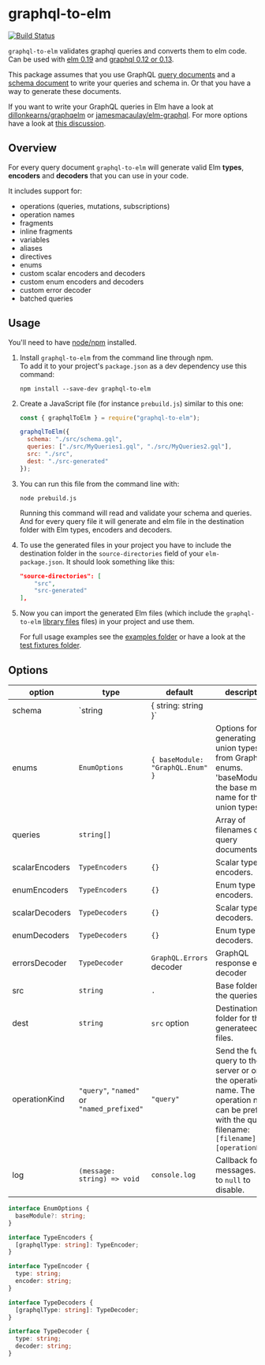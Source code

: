 # graphql-to-elm

[![Build Status](https://travis-ci.org/harmboschloo/graphql-to-elm.svg?branch=master)](https://travis-ci.org/harmboschloo/graphql-to-elm)

`graphql-to-elm` validates graphql queries and converts them to elm code. Can be used with [elm 0.19](https://www.npmjs.com/package/elm) and [graphql 0.12 or 0.13](https://www.npmjs.com/package/graphql).

This package assumes that you use GraphQL [query documents](http://graphql.org/learn/queries/)
and a [schema document](http://graphql.org/learn/schema/) to write your queries and schema in.
Or that you have a way to generate these documents.

If you want to write your GraphQL queries in Elm have a look at
[dillonkearns/graphqelm](https://github.com/dillonkearns/graphqelm)
or [jamesmacaulay/elm-graphql](https://github.com/jamesmacaulay/elm-graphql).
For more options have a look at [this discussion](https://discourse.elm-lang.org/t/introducing-graphqelm-a-tool-for-type-safe-graphql-queries/472/4).

## Overview

For every query document `graphql-to-elm` will generate valid Elm **types**, **encoders** and **decoders** that you can use in your code.

It includes support for:

- operations (queries, mutations, subscriptions)
- operation names
- fragments
- inline fragments
- variables
- aliases
- directives
- enums
- custom scalar encoders and decoders
- custom enum encoders and decoders
- custom error decoder
- batched queries

## Usage

You'll need to have [node/npm](https://nodejs.org) installed.

1.  Install `graphql-to-elm` from the command line through npm.  
    To add it to your project's `package.json` as a dev dependency use this command:

    ```shell
    npm install --save-dev graphql-to-elm
    ```

2.  Create a JavaScript file (for instance `prebuild.js`) similar to this one:

    ```js
    const { graphqlToElm } = require("graphql-to-elm");

    graphqlToElm({
      schema: "./src/schema.gql",
      queries: ["./src/MyQueries1.gql", "./src/MyQueries2.gql"],
      src: "./src",
      dest: "./src-generated"
    });
    ```

3.  You can run this file from the command line with:

    ```shell
    node prebuild.js
    ```

    Running this command will read and validate your schema and queries.
    And for every query file it will generate and elm file in the destination folder
    with Elm types, encoders and decoders.

4.  To use the generated files in your project you have to include the
    destination folder in the `source-directories` field of your `elm-package.json`.
    It should look something like this:

    ```json
    "source-directories": [
        "src",
        "src-generated"
    ],
    ```

5.  Now you can import the generated Elm files
    (which include the `graphql-to-elm` [library files](https://github.com/harmboschloo/graphql-to-elm-package) files)
    in your project and use them.

    For full usage examples see the [examples folder](../examples)
    or have a look at the [test fixtures folder](test/fixtures).

## Options

| option         | type                                       | default                          | description                                                                                                                                             |
| -------------- | ------------------------------------------ | -------------------------------- | ------------------------------------------------------------------------------------------------------------------------------------------------------- |
| schema         | `string | { string: string }`              |                                  | Filename of the schema document. Or the whole schema as a string.                                                                                       |
| enums          | `EnumOptions`                              | `{ baseModule: "GraphQL.Enum" }` | Options for generating union types from GraphQL enums. 'baseModule' is the base module name for the union types.                                        |
| queries        | `string[]`                                 |                                  | Array of filenames of the query documents.                                                                                                              |
| scalarEncoders | `TypeEncoders`                             | `{}`                             | Scalar type encoders.                                                                                                                                   |
| enumEncoders   | `TypeEncoders`                             | `{}`                             | Enum type encoders.                                                                                                                                     |
| scalarDecoders | `TypeDecoders`                             | `{}`                             | Scalar type decoders.                                                                                                                                   |
| enumDecoders   | `TypeDecoders`                             | `{}`                             | Enum type decoders.                                                                                                                                     |
| errorsDecoder  | `TypeDecoder`                              | `GraphQL.Errors` decoder         | GraphQL response errors decoder                                                                                                                         |
| src            | `string`                                   | `.`                              | Base folder of the queries.                                                                                                                             |
| dest           | `string`                                   | `src` option                     | Destination folder for the generateed elm files.                                                                                                        |
| operationKind  | `"query"`, `"named"` or `"named_prefixed"` | `"query"`                        | Send the full query to the server or only the operation name. The operation name can be prefixed with the query filename: `[filename]:[operationName]`. |
| log            | `(message: string) => void`                | `console.log`                    | Callback for log messages. Set to `null` to disable.                                                                                                    |

```TypeScript
interface EnumOptions {
  baseModule?: string;
}

interface TypeEncoders {
  [graphqlType: string]: TypeEncoder;
}

interface TypeEncoder {
  type: string;
  encoder: string;
}

interface TypeDecoders {
  [graphqlType: string]: TypeDecoder;
}

interface TypeDecoder {
  type: string;
  decoder: string;
}
```
